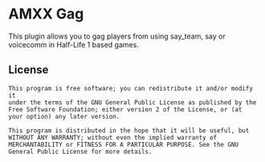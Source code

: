 # AMXX Gag

This plugin allows you to gag players from using say_team, say or voicecomm in Half-Life 1 based games.

## License
```
This program is free software; you can redistribute it and/or modify it
under the terms of the GNU General Public License as published by the
Free Software Foundation; either version 2 of the License, or (at
your option) any later version.

This program is distributed in the hope that it will be useful, but
WITHOUT ANY WARRANTY; without even the implied warranty of
MERCHANTABILITY or FITNESS FOR A PARTICULAR PURPOSE. See the GNU
General Public License for more details.
```
